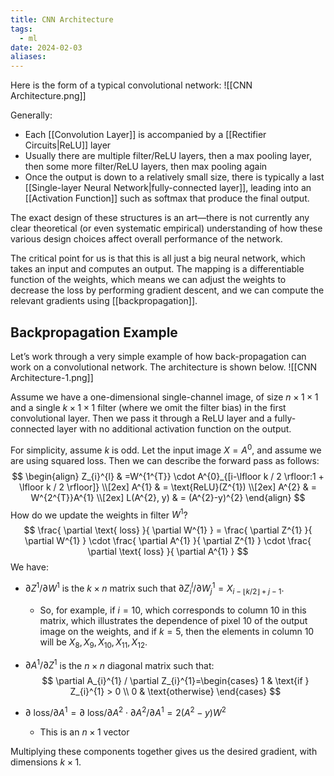 ```yaml
---
title: CNN Architecture
tags:
  - ml
date: 2024-02-03
aliases:
---
```

Here is the form of a typical convolutional network:
![[CNN Architecture.png]]

Generally:
- Each [[Convolution Layer]] is accompanied by a [[Rectifier Circuits|ReLU]] layer
- Usually there are multiple filter/ReLU layers, then a max pooling layer, then some more filter/ReLU layers, then max pooling again
- Once the output is down to a relatively small size, there is typically a last [[Single-layer Neural Network|fully-connected layer]], leading into an [[Activation Function]] such as softmax that produce the final output.

The exact design of these structures is an art—there is not currently any clear theoretical (or even systematic empirical) understanding of how these various design choices affect overall performance of the network.

The critical point for us is that this is all just a big neural network, which takes an input and computes an output. The mapping is a differentiable function of the weights, which means we can adjust the weights to decrease the loss by performing gradient descent, and we can compute the relevant gradients using [[backpropagation]].

## Backpropagation Example
Let’s work through a very simple example of how back-propagation can work on a convolutional network. The architecture is shown below. 
![[CNN Architecture-1.png]]

Assume we have a one-dimensional single-channel image, of size $n \times 1 \times 1$ and a single $k \times 1 \times 1$ filter (where we omit the filter bias) in the first convolutional layer. Then we pass it through a ReLU layer and a fully-connected layer with no additional activation function on the output.

For simplicity, assume $k$ is odd. Let the input image $X = A^{0}$, and assume we are using squared loss. Then we can describe the forward pass as follows:
$$
\begin{align}
Z_{i}^{l} & =W^{1^{T}} \cdot  A^{0}_{[i-\lfloor k / 2 \rfloor:1 + \lfloor k / 2 \rfloor]} \\[2ex]
A^{1} & = \text{ReLU}(Z^{1}) \\[2ex] 
A^{2}  & = W^{2^{T}}A^{1} \\[2ex] 
L(A^{2}, y) & = (A^{2}-y)^{2}
\end{align}
$$
How do we update the weights in filter $W^{1}$?
$$
\frac{ \partial \text{ loss} }{ \partial W^{1} } = \frac{ \partial Z^{1} }{ \partial W^{1} } \cdot \frac{ \partial A^{1} }{ \partial Z^{1} } \cdot \frac{ \partial \text{ loss} }{ \partial A^{1} } 
$$
We have:
- $\partial Z^{1} / \partial W^{1}$ is the $k \times n$ matrix such that $\partial Z_{i}^{l} / \partial W_{j}^{1}= X_{i-\lfloor k / 2 \rfloor +j-1}$. 
	- So, for example, if $i=10$, which corresponds to column 10 in this matrix, which illustrates the dependence of pixel 10 of the output image on the weights, and if $k=5$, then the elements in column 10 will be $X_{8}, X_{9}, X_{10}, X_{11}, X_{12}$.
- $\partial A^{1} / \partial Z^{1}$ is the $n \times n$ diagonal matrix such that:
$$
\partial A_{i}^{1} / \partial Z_{i}^{1}=\begin{cases}
1  & \text{if } Z_{i}^{1} > 0 \\
0  & \text{otherwise}
\end{cases}
$$

- $\partial \text{ loss} / \partial A^{1} = \partial \text{ loss} / \partial A^{2}\cdot \partial A^{2} / \partial A^{1}=2(A^{2}-y)W^{2}$
	- This is an $n \times 1$ vector

Multiplying these components together gives us the desired gradient, with dimensions $k \times 1$.

